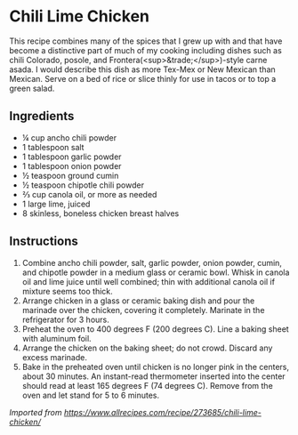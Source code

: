 
# Chili Lime Chicken
This recipe combines many of the spices that I grew up with and that have become a distinctive part of much of my cooking including dishes such as chili Colorado, posole, and Frontera(&lt;sup&gt;&amp;trade;&lt;/sup&gt;)-style carne asada. I would describe this dish as more Tex-Mex or New Mexican than Mexican. Serve on a bed of rice or slice thinly for use in tacos or to top a green salad.

## Ingredients
- ¼ cup ancho chili powder
- 1 tablespoon salt
- 1 tablespoon garlic powder
- 1 tablespoon onion powder
- ½ teaspoon ground cumin
- ½ teaspoon chipotle chili powder
- ⅔ cup canola oil, or more as needed
- 1 large lime, juiced
- 8 skinless, boneless chicken breast halves

## Instructions
1. Combine ancho chili powder, salt, garlic powder, onion powder, cumin, and chipotle powder in a medium glass or ceramic bowl. Whisk in canola oil and lime juice until well combined; thin with additional canola oil if mixture seems too thick.
2. Arrange chicken in a glass or ceramic baking dish and pour the marinade over the chicken, covering it completely. Marinate in the refrigerator for 3 hours.
3. Preheat the oven to 400 degrees F (200 degrees C). Line a baking sheet with aluminum foil.
4. Arrange the chicken on the baking sheet; do not crowd. Discard any excess marinade.
5. Bake in the preheated oven until chicken is no longer pink in the centers, about 30 minutes. An instant-read thermometer inserted into the center should read at least 165 degrees F (74 degrees C). Remove from the oven and let stand for 5 to 6 minutes.

*Imported from https://www.allrecipes.com/recipe/273685/chili-lime-chicken/*
    